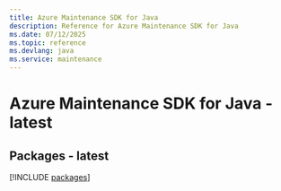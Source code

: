 ```yaml
---
title: Azure Maintenance SDK for Java
description: Reference for Azure Maintenance SDK for Java
ms.date: 07/12/2025
ms.topic: reference
ms.devlang: java
ms.service: maintenance
---
```

# Azure Maintenance SDK for Java - latest
## Packages - latest
[!INCLUDE [packages](maintenance-index.md)]
